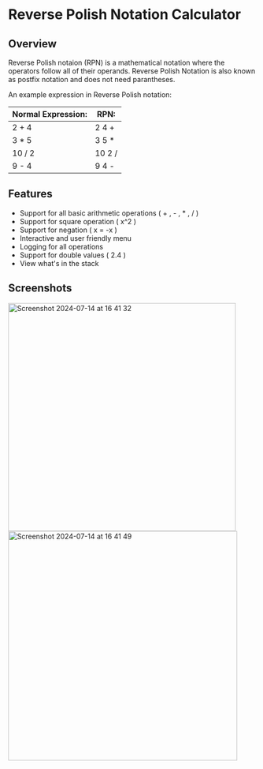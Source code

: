 # Reverse Polish Notation Calculator

## Overview

Reverse Polish notaion (RPN) is a mathematical notation where the operators follow all of their operands. Reverse Polish Notation is also known as postfix notation and does not need parantheses.

An example expression in Reverse Polish notation:

Normal Expression: | RPN:
------------------ | ---
2 + 4              | 2 4 +
3 * 5              | 3 5 *
10 / 2             | 10 2 /
9 - 4              | 9 4 -

## Features
- Support for all basic arithmetic operations ( + , - , * , / )
- Support for square operation ( x^2 )
- Support for negation ( x = -x )
- Interactive and user friendly menu
- Logging for all operations
- Support for double values ( 2.4 )
- View what's in the stack

## Screenshots
<img width="462" alt="Screenshot 2024-07-14 at 16 41 32" src="https://github.com/user-attachments/assets/9f5aa4d7-6f66-4832-84df-82b2766b139b">

<img width="465" alt="Screenshot 2024-07-14 at 16 41 49" src="https://github.com/user-attachments/assets/d551669a-652b-4b7c-824a-b41a99a02803">
